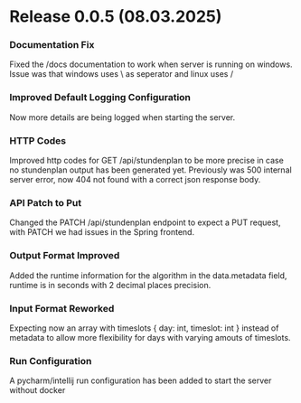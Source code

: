 # Release 0.0.5 (08.03.2025)

### Documentation Fix
Fixed the /docs documentation to work when server is running on windows. Issue was that windows uses \\ as seperator and linux uses /

### Improved Default Logging Configuration
Now more details are being logged when starting the server.

### HTTP Codes
Improved http codes for GET /api/stundenplan to be more precise in case no stundenplan output has been generated yet.
Previously was 500 internal server error, now 404 not found with a correct json response body.

### API Patch to Put
Changed the PATCH /api/stundenplan endpoint to expect a PUT request, with PATCH we had issues in the Spring frontend.

### Output Format Improved
Added the runtime information for the algorithm in the data.metadata field, runtime is in seconds with 2 decimal places precision.

### Input Format Reworked
Expecting now an array with timeslots { day: int, timeslot: int } instead of metadata to allow more flexibility for days with varying amouts of timeslots.

### Run Configuration

A pycharm/intellij run configuration has been added to start the server without docker